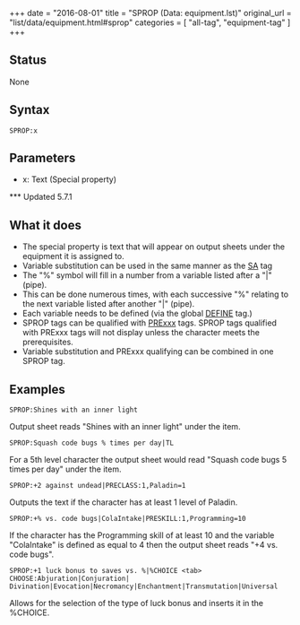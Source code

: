 +++
date = "2016-08-01"
title = "SPROP (Data: equipment.lst)"
original_url = "list/data/equipment.html#sprop"
categories = [ "all-tag", "equipment-tag" ]
+++

## Status

None

## Syntax

`SPROP:x`

## Parameters

-   x: Text (Special property)



<span id="sprop"></span> \*\*\* Updated 5.7.1

What it does
------------

-   The special property is text that will appear on output sheets under
    the equipment it is assigned to.
-   Variable substitution can be used in the same manner as the
    [SA](/list/global/other/sab.html) tag
-   The "%" symbol will fill in a number from a variable listed after a
    "|" (pipe).
-   This can be done numerous times, with each successive "%" relating
    to the next variable listed after another "|" (pipe).
-   Each variable needs to be defined (via the global
    [DEFINE](/list/global/define.html) tag.)
-   SPROP tags can be qualified with
    [PRExxx](/list/global/pre.html) tags. SPROP tags qualified with
    PRExxx tags will not display unless the character meets
    the prerequisites.
-   Variable substitution and PRExxx qualifying can be combined in one
    SPROP tag.

Examples
--------

`SPROP:Shines with an inner light`

Output sheet reads "Shines with an inner light" under the item.

`SPROP:Squash code bugs % times per day|TL`

For a 5th level character the output sheet would read "Squash code bugs
5 times per day" under the item.

`SPROP:+2 against undead|PRECLASS:1,Paladin=1`

Outputs the text if the character has at least 1 level of Paladin.

`SPROP:+% vs. code bugs|ColaIntake|PRESKILL:1,Programming=10`

If the character has the Programming skill of at least 10 and the
variable "ColaIntake" is defined as equal to 4 then the output sheet
reads "+4 vs. code bugs".

`SPROP:+1 luck bonus to saves vs. %|%CHOICE <tab> CHOOSE:Abjuration|Conjuration|          Divination|Evocation|Necromancy|Enchantment|Transmutation|Universal`

Allows for the selection of the type of luck bonus and inserts it in the
%CHOICE.

